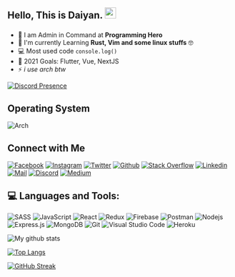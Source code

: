 <!-- welcome message -->
<h2>Hello, This is Daiyan. <img src="https://media.giphy.com/media/hvRJCLFzcasrR4ia7z/giphy.gif" width="25px"> </h2>

###

- 📙 I am Admin in Command at **Programming Hero**
- 🌱 I'm currently Learning **Rust, Vim and some linux stuffs** 🤓
- 💻 Most used code `console.log()`
- 🎯 2021 Goals: Flutter, Vue, NextJS
- ⚡ *i use arch btw*

[![Discord Presence](https://lanyard.cnrad.dev/api/778907112532606997)](https://discord.com/users/778907112532606997)

## Operating System
![Arch](https://img.shields.io/badge/Arch%20Linux-1793D1?logo=arch-linux&logoColor=fff&style=for-the-badge)

## Connect with Me

[![Facebook](https://img.shields.io/badge/Facebook-1877F2?style=for-the-badge&logo=facebook&logoColor=white)](https://www.facebook.com/daiyanjs/)
[![Instagram](https://img.shields.io/badge/Instagram-E4405F?style=for-the-badge&logo=instagram&logoColor=white)](https://www.instagram.com/daiyanabdallah/)
[![Twitter](https://img.shields.io/badge/Twitter-1DA1F2?style=for-the-badge&logo=twitter&logoColor=white)](https://twitter.com/DaiyanDeveloper)
[![Github](https://img.shields.io/badge/GitHub-100000?style=for-the-badge&logo=github&logoColor=white)](https://github.com/coderDaiyan)
[![Stack Overflow](https://img.shields.io/badge/Stack_Overflow-FE7A16?style=for-the-badge&logo=stack-overflow&logoColor=white)](https://stackoverflow.com/users/14914177/coderdaiyan)
[![Linkedin](https://img.shields.io/badge/LinkedIn-0077B5?style=for-the-badge&logo=linkedin&logoColor=white)](https://www.linkedin.com/in/abdallah-daiyan/)
[![Mail](https://img.shields.io/badge/Gmail-D14836?style=for-the-badge&logo=gmail&logoColor=white)](mailto:daiyanabdallah@gmail.com)
[![Discord](https://img.shields.io/badge/Discord-7289DA?style=for-the-badge&logo=discord&logoColor=white)](https://discord.com/users/816268050499633172)
[![Medium](https://img.shields.io/badge/Medium-12100E?style=for-the-badge&logo=medium&logoColor=white)](https://medium.com/@devloperd250)



## 💻 Languages and Tools:

![SASS](https://img.shields.io/badge/Sass-CC6699?style=for-the-badge&logo=sass&logoColor=white)
![JavaScript](https://img.shields.io/badge/JavaScript-F7DF1E?style=for-the-badge&logo=javascript&logoColor=black)
![React](https://img.shields.io/badge/React-20232A?style=for-the-badge&logo=react&logoColor=61DAFB)
![Redux](https://img.shields.io/badge/Redux-593D88?style=for-the-badge&logo=redux&logoColor=white)
![Firebase](https://img.shields.io/badge/firebase-ffca28?style=for-the-badge&logo=firebase&logoColor=black)
![Postman](https://img.shields.io/badge/Postman-FF6C37?style=for-the-badge&logo=Postman&logoColor=white)
![Nodejs](https://img.shields.io/badge/Node.js-339933?style=for-the-badge&logo=nodedotjs&logoColor=white)
![Express.js](https://img.shields.io/badge/Express.js-000000?style=for-the-badge&logo=express&logoColor=white)
![MongoDB](https://img.shields.io/badge/MongoDB-4EA94B?style=for-the-badge&logo=mongodb&logoColor=white)
![Git](https://img.shields.io/badge/Git-F05032?style=for-the-badge&logo=git&logoColor=white)
![Visual Studio Code](https://img.shields.io/badge/Visual_Studio_Code-0078D4?style=for-the-badge&logo=visual%20studio%20code&logoColor=white)
![Heroku](https://img.shields.io/badge/Heroku-430098?style=for-the-badge&logo=heroku&logoColor=white)


![My github stats](https://github-readme-stats.vercel.app/api?username=coderDaiyan&show_icons=true&theme=nord)

[![Top Langs](https://github-readme-stats.vercel.app/api/top-langs/?username=coderDaiyan&layout=compact&theme=nord)](https://github.com/anuraghazra/github-readme-stats)

[![GitHub Streak](https://github-readme-streak-stats.herokuapp.com/?user=coderDaiyan&theme=nord)](https://git.io/streak-stats)
